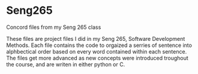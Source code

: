 # Seng265
Concord files from my Seng 265 class

These files are project files I did in my Seng 265, Software Development Methods.
Each file contains the code to orgaized a serries of sentence into alphbectical order based on every word contained within each sentence.
The files get more advanced as new concepts were introduced troughout the course, and are writen in either python or C.

